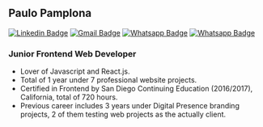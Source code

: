 ## Paulo Pamplona

[![Linkedin Badge](https://img.shields.io/badge/-LinkedIn-blue?style=for-the-badge&logo=Linkedin&logoColor=white&link=https://www.linkedin.com/in/paulopamplona/)](https://www.linkedin.com/in/paulopamplona/)
[![Gmail Badge](https://img.shields.io/badge/-pamplonapaulo@gmail.com-c14438?style=for-the-badge&logo=Gmail&logoColor=white&link=mailto:pamplonapaulo@gmail.com)](mailto:pamplonapaulo@gmail.com)
[![Whatsapp Badge](https://img.shields.io/badge/-Whatsapp-4CA143?style=for-the-badge&logo=whatsapp&logoColor=white&link=https://api.whatsapp.com/send?phone=5519996643581)](https://api.whatsapp.com/send?phone=5511993527916)
[![Whatsapp Badge](https://img.shields.io/badge/-Curriculum-2E4053?style=for-the-badge&labelColor=2E4053&link=https://paulopamplona.com/assets/paulo-pamplona-curriculum.pdf)](https://paulopamplona.com/assets/paulo-pamplona-curriculum.pdf)

### Junior Frontend Web Developer

- Lover of Javascript and React.js.
- Total of 1 year under 7 professional website projects.
- Certified in Frontend by San Diego Continuing Education (2016/2017), California, total of 720 hours.
- Previous career includes 3 years under Digital Presence branding projects, 2 of them testing web projects as the actually client.

